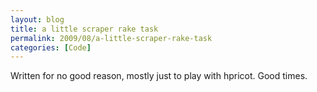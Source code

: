 ```yaml
---
layout: blog
title: a little scraper rake task
permalink: 2009/08/a-little-scraper-rake-task
categories: [Code]
---
```


<p>Written for no good reason, mostly just to play with hpricot. Good times.</p>
<script src="https://gist.github.com/860806.js?file=scraper.rb"></script>
